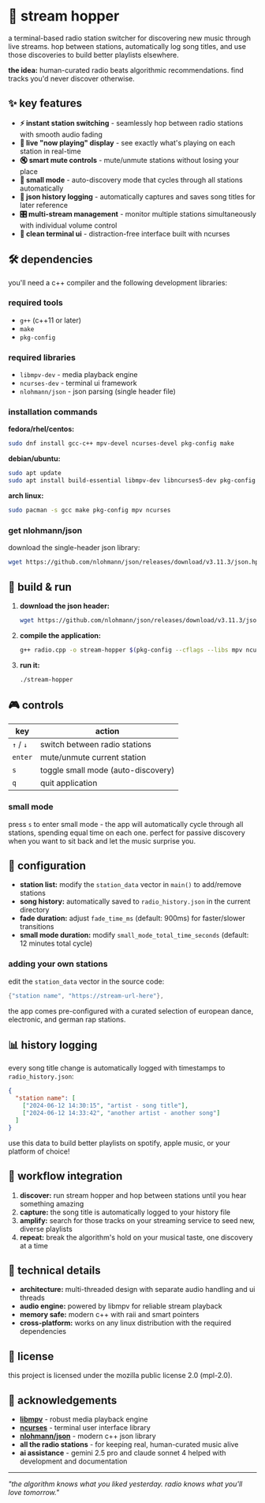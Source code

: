 # 🎵 stream hopper

a terminal-based radio station switcher for discovering new music through live streams. hop between stations, automatically log song titles, and use those discoveries to build better playlists elsewhere.

**the idea:** human-curated radio beats algorithmic recommendations. find tracks you'd never discover otherwise.

## ✨ key features

- **⚡ instant station switching** - seamlessly hop between radio stations with smooth audio fading
- **🎤 live "now playing" display** - see exactly what's playing on each station in real-time  
- **🔇 smart mute controls** - mute/unmute stations without losing your place
- **🤖 small mode** - auto-discovery mode that cycles through all stations automatically
- **📝 json history logging** - automatically captures and saves song titles for later reference
- **🎛️ multi-stream management** - monitor multiple stations simultaneously with individual volume control
- **🎨 clean terminal ui** - distraction-free interface built with ncurses

## 🛠️ dependencies

you'll need a c++ compiler and the following development libraries:

### required tools
- `g++` (c++11 or later)
- `make`
- `pkg-config`

### required libraries
- `libmpv-dev` - media playback engine
- `ncurses-dev` - terminal ui framework
- `nlohmann/json` - json parsing (single header file)

### installation commands

**fedora/rhel/centos:**
```bash
sudo dnf install gcc-c++ mpv-devel ncurses-devel pkg-config make
```

**debian/ubuntu:**
```bash
sudo apt update
sudo apt install build-essential libmpv-dev libncurses5-dev pkg-config
```

**arch linux:**
```bash
sudo pacman -s gcc make pkg-config mpv ncurses
```

### get nlohmann/json
download the single-header json library:
```bash
wget https://github.com/nlohmann/json/releases/download/v3.11.3/json.hpp
```

## 🚀 build & run

1. **download the json header:**
   ```bash
   wget https://github.com/nlohmann/json/releases/download/v3.11.3/json.hpp
   ```

2. **compile the application:**
   ```bash
   g++ radio.cpp -o stream-hopper $(pkg-config --cflags --libs mpv ncurses) -pthread
   ```

3. **run it:**
   ```bash
   ./stream-hopper
   ```

## 🎮 controls

| key | action |
|-----|--------|
| `↑` / `↓` | switch between radio stations |
| `enter` | mute/unmute current station |
| `s` | toggle small mode (auto-discovery) |
| `q` | quit application |

### small mode
press `s` to enter small mode - the app will automatically cycle through all stations, spending equal time on each one. perfect for passive discovery when you want to sit back and let the music surprise you.

## 📁 configuration

- **station list:** modify the `station_data` vector in `main()` to add/remove stations
- **song history:** automatically saved to `radio_history.json` in the current directory
- **fade duration:** adjust `fade_time_ms` (default: 900ms) for faster/slower transitions
- **small mode duration:** modify `small_mode_total_time_seconds` (default: 12 minutes total cycle)

### adding your own stations

edit the `station_data` vector in the source code:
```cpp
{"station name", "https://stream-url-here"},
```

the app comes pre-configured with a curated selection of european dance, electronic, and german rap stations.

## 📊 history logging

every song title change is automatically logged with timestamps to `radio_history.json`:

```json
{
  "station name": [
    ["2024-06-12 14:30:15", "artist - song title"],
    ["2024-06-12 14:33:42", "another artist - another song"]
  ]
}
```

use this data to build better playlists on spotify, apple music, or your platform of choice!

## 🎯 workflow integration

1. **discover:** run stream hopper and hop between stations until you hear something amazing
2. **capture:** the song title is automatically logged to your history file  
3. **amplify:** search for those tracks on your streaming service to seed new, diverse playlists
4. **repeat:** break the algorithm's hold on your musical taste, one discovery at a time

## 🔧 technical details

- **architecture:** multi-threaded design with separate audio handling and ui threads
- **audio engine:** powered by libmpv for reliable stream playback
- **memory safe:** modern c++ with raii and smart pointers
- **cross-platform:** works on any linux distribution with the required dependencies

## 📝 license

this project is licensed under the mozilla public license 2.0 (mpl-2.0).

## 🙏 acknowledgements

- **[libmpv](https://mpv.io/)** - robust media playback engine
- **[ncurses](https://invisible-island.net/ncurses/)** - terminal user interface library  
- **[nlohmann/json](https://github.com/nlohmann/json)** - modern c++ json library
- **all the radio stations** - for keeping real, human-curated music alive
- **ai assistance** - gemini 2.5 pro and claude sonnet 4 helped with development and documentation

---

*"the algorithm knows what you liked yesterday. radio knows what you'll love tomorrow."*

